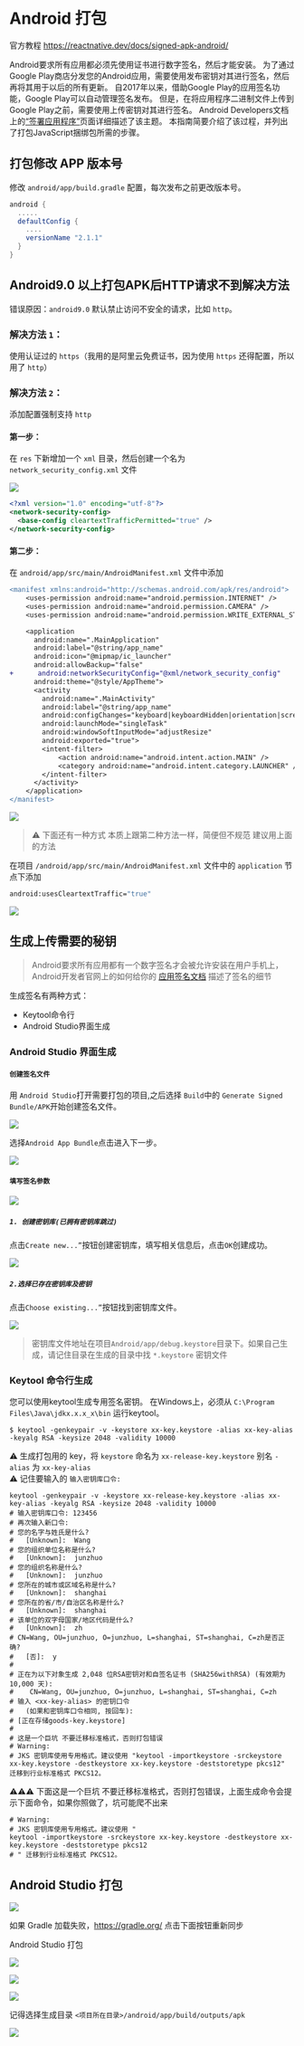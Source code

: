 Android 打包
===
官方教程 https://reactnative.dev/docs/signed-apk-android/


Android要求所有应用都必须先使用证书进行数字签名，然后才能安装。 为了通过Google Play商店分发您的Android应用，需要使用发布密钥对其进行签名，然后再将其用于以后的所有更新。 自2017年以来，借助Google Play的应用签名功能，Google Play可以自动管理签名发布。 但是，在将应用程序二进制文件上传到Google Play之前，需要使用上传密钥对其进行签名。 Android Developers文档上的[“签署应用程序”](https://developer.android.com/tools/publishing/app-signing.html)页面详细描述了该主题。 本指南简要介绍了该过程，并列出了打包JavaScript捆绑包所需的步骤。

## 打包修改 APP 版本号

修改 `android/app/build.gradle` 配置，每次发布之前更改版本号。

```gradle
android {
  .....
  defaultConfig {
    ....
    versionName "2.1.1"
  }
}
```

## Android9.0 以上打包APK后HTTP请求不到解决方法

错误原因：`android9.0` 默认禁止访问不安全的请求，比如 `http`。

### 解决方法 `1`：

使用认证过的 `https`（我用的是阿里云免费证书，因为使用 `https` 还得配置，所以用了 `http`）

### 解决方法 `2`：

添加配置强制支持 `http`

#### 第一步：

在 `res` 下新增加一个 `xml` 目录，然后创建一个名为 `network_security_config.xml` 文件

![](./img/image6.png)<!--rehype:style=max-width: 650px;width: 100%;-->

```xml
<?xml version="1.0" encoding="utf-8"?>
<network-security-config>
  <base-config cleartextTrafficPermitted="true" />
</network-security-config>
```

#### 第二步：

在 `android/app/src/main/AndroidManifest.xml` 文件中添加

```diff
<manifest xmlns:android="http://schemas.android.com/apk/res/android">
    <uses-permission android:name="android.permission.INTERNET" />
    <uses-permission android:name="android.permission.CAMERA" />
    <uses-permission android:name="android.permission.WRITE_EXTERNAL_STORAGE" />

    <application
      android:name=".MainApplication"
      android:label="@string/app_name"
      android:icon="@mipmap/ic_launcher"
      android:allowBackup="false"
+      android:networkSecurityConfig="@xml/network_security_config"
      android:theme="@style/AppTheme">
      <activity
        android:name=".MainActivity"
        android:label="@string/app_name"
        android:configChanges="keyboard|keyboardHidden|orientation|screenLayout|screenSize|smallestScreenSize|uiMode"
        android:launchMode="singleTask"
        android:windowSoftInputMode="adjustResize"
        android:exported="true">
        <intent-filter>
            <action android:name="android.intent.action.MAIN" />
            <category android:name="android.intent.category.LAUNCHER" />
        </intent-filter>
      </activity>
    </application>
</manifest>
```

![](./img/image7.png)<!--rehype:style=max-width: 650px;width: 100%;-->

> ⚠️ 下面还有一种方式 本质上跟第二种方法一样，简便但不规范  建议用上面的方法<!--rehype:style=background: #F08800; color: #fff;-->
<!--rehype:style=border-left: 8px solid #ffe564;background-color: #ffe56440;padding: 12px 16px;-->

在项目 `/android/app/src/main/AndroidManifest.xml` 文件中的 `application` 节点下添加

```bash
android:usesCleartextTraffic="true"
```

![](./img/image8.png)<!--rehype:style=max-width: 650px;width: 100%;-->

## 生成上传需要的秘钥

> Android要求所有应用都有一个数字签名才会被允许安装在用户手机上，Android开发者官网上的如何给你的 [应用签名文档](https://developer.android.com/tools/publishing/app-signing.html) 描述了签名的细节  

生成签名有两种方式：

- Keytool命令行
- Android Studio界面生成

### Android Studio 界面生成

#### `创建签名文件`<!--rehype:style=color: white; background: #1c7bd0;-->

用 `Android Studio`<!--rehype:style=color: #1c7bd0; background: ##E6E6E6-->打开需要打包的项目,之后选择 `Build`<!--rehype:style=color: #1c7bd0; background: ##E6E6E6-->中的 `Generate Signed Bundle/APK`<!--rehype:style=color: #1c7bd0; background: ##E6E6E6-->开始创建签名文件。

![](./img/01.png)<!--rehype:style=max-width: 650px;width: 100%;-->

选择`Android App Bundle`<!--rehype:style=color: #1c7bd0; background: ##E6E6E6-->点击进入下一步。

![](./img/02.png)<!--rehype:style=max-width: 650px;width: 100%;-->

#### `填写签名参数`<!--rehype:style=color: white; background: #1c7bd0;-->

![](./img/03.png)<!--rehype:style=max-width: 650px;width: 100%;-->

##### `1. 创建密钥库(已拥有密钥库跳过)`<!--rehype:style=color: white; background: #ffb703;-->

点击`Create new...”`<!--rehype:style=color: #1c7bd0; background: ##E6E6E6-->按钮创建密钥库，填写相关信息后，点击`OK`创建成功。

![](./img/04.png)<!--rehype:style=max-width: 650px;width: 100%;-->

##### `2.选择已存在密钥库及密钥`<!--rehype:style=color: white; background: #ffb703;-->

点击`Choose existing...”`<!--rehype:style=color: #1c7bd0; background: ##E6E6E6-->按钮找到密钥库文件。

![](./img/05.png)<!--rehype:style=max-width: 650px;width: 100%;-->

> 密钥库文件地址在项目`Android/app/debug.keystore`<!--rehype:style=color: #1c7bd0; background: ##E6E6E6-->目录下。如果自己生成，请记住目录在生成的目录中找 `*.keystore` 密钥文件
<!--rehype:style=border-left: 8px solid #ffe564;background-color: #ffe56440;padding: 12px 16px;-->

### Keytool 命令行生成

您可以使用keytool生成专用签名密钥。 在Windows上，必须从 `C:\Program Files\Java\jdkx.x.x_x\bin` 运行keytool。

```shell
$ keytool -genkeypair -v -keystore xx-key.keystore -alias xx-key-alias -keyalg RSA -keysize 2048 -validity 10000
```

⚠️  生成打包用的 key，将 `keystore` 命名为 `xx-release-key.keystore` 别名 `-alias` 为 `xx-key-alias`  
⚠️  记住要输入的 `输入密钥库口令:`

```shell
keytool -genkeypair -v -keystore xx-release-key.keystore -alias xx-key-alias -keyalg RSA -keysize 2048 -validity 10000
# 输入密钥库口令: 123456
# 再次输入新口令:
# 您的名字与姓氏是什么?
#   [Unknown]:  Wang
# 您的组织单位名称是什么?
#   [Unknown]:  junzhuo
# 您的组织名称是什么?
#   [Unknown]:  junzhuo
# 您所在的城市或区域名称是什么?
#   [Unknown]:  shanghai
# 您所在的省/市/自治区名称是什么?
#   [Unknown]:  shanghai
# 该单位的双字母国家/地区代码是什么?
#   [Unknown]:  zh
# CN=Wang, OU=junzhuo, O=junzhuo, L=shanghai, ST=shanghai, C=zh是否正确?
#   [否]:  y
#
# 正在为以下对象生成 2,048 位RSA密钥对和自签名证书 (SHA256withRSA) (有效期为 10,000 天):
#    CN=Wang, OU=junzhuo, O=junzhuo, L=shanghai, ST=shanghai, C=zh
# 输入 <xx-key-alias> 的密钥口令
#   (如果和密钥库口令相同, 按回车):
# [正在存储goods-key.keystore]
#
# 这是一个巨坑 不要迁移标准格式，否则打包错误
# Warning:
# JKS 密钥库使用专用格式。建议使用 "keytool -importkeystore -srckeystore xx-key.keystore -destkeystore xx-key.keystore -deststoretype pkcs12" 迁移到行业标准格式 PKCS12。
```

⚠️⚠️⚠️ 下面这是一个巨坑 不要迁移标准格式，否则打包错误，上面生成命令会提示下面命令，如果你照做了，坑可能爬不出来

```shell
# Warning:
# JKS 密钥库使用专用格式。建议使用 "
keytool -importkeystore -srckeystore xx-key.keystore -destkeystore xx-key.keystore -deststoretype pkcs12
# " 迁移到行业标准格式 PKCS12。
```

## Android Studio 打包

![](./img/image.png)<!--rehype:style=max-width: 650px;width: 100%;-->

如果 Gradle 加载失败，https://gradle.org/ 点击下面按钮重新同步

Android Studio 打包

![](./img/image2.png)<!--rehype:style=max-width: 650px;width: 100%;-->

![](./img/image3.png)<!--rehype:style=max-width: 650px;width: 100%;-->

![](./img/image4.png)<!--rehype:style=max-width: 650px;width: 100%;-->

记得选择生成目录 `<项目所在目录>/android/app/build/outputs/apk`

![](./img/image5.png)<!--rehype:style=max-width: 650px;width: 100%;-->
